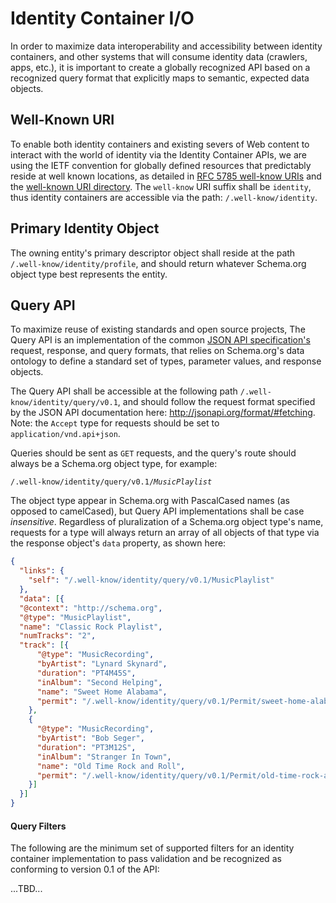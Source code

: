 # Identity Container I/O

In order to maximize data interoperability and accessibility between identity containers, and other systems that will consume identity data (crawlers, apps, etc.), it is important to create a globally recognized API based on a recognized query format that explicitly maps to semantic, expected data objects.

## Well-Known URI

To enable both identity containers and existing severs of Web content to interact with the world of identity via the Identity Container APIs, we are using the IETF convention for globally defined resources that predictably reside at well known locations, as detailed in [RFC 5785 well-know URIs][13f07ee0] and the [well-known URI directory][6cc282d2]. The `well-know` URI suffix shall be `identity`, thus identity containers are accessible via the path: `/.well-know/identity`.

## Primary Identity Object

The owning entity's primary descriptor object shall reside at the path `/.well-know/identity/profile`, and should return whatever Schema.org object type best represents the entity.

## Query API

To maximize reuse of existing standards and open source projects, The Query API is an implementation of the common [JSON API specification's][2773b365] request, response, and query formats, that relies on Schema.org's data ontology to define a standard set of types, parameter values, and response objects.

The Query API shall be accessible at the following path `/.well-know/identity/query/v0.1`, and should follow the request format specified by the JSON API documentation here: http://jsonapi.org/format/#fetching. Note: the `Accept` type for requests should be set to `application/vnd.api+json`.

Queries should be sent as `GET` requests, and the query's route should always be a Schema.org object type, for example:

`/.well-know/identity/query/v0.1/`*`MusicPlaylist`*

The object type appear in Schema.org with PascalCased names (as opposed to camelCased), but Query API implementations shall be case *insensitive*. Regardless of pluralization of a Schema.org object type's name, requests for a type will always return an array of all objects of that type via the response object's `data` property, as shown here:

```json
{
  "links": {
    "self": "/.well-know/identity/query/v0.1/MusicPlaylist"
  },
  "data": [{
  "@context": "http://schema.org",
  "@type": "MusicPlaylist",
  "name": "Classic Rock Playlist",
  "numTracks": "2",
  "track": [{
      "@type": "MusicRecording",
      "byArtist": "Lynard Skynard",
      "duration": "PT4M45S",
      "inAlbum": "Second Helping",
      "name": "Sweet Home Alabama",
      "permit": "/.well-know/identity/query/v0.1/Permit/sweet-home-alabama"
    },
    {
      "@type": "MusicRecording",
      "byArtist": "Bob Seger",
      "duration": "PT3M12S",
      "inAlbum": "Stranger In Town",
      "name": "Old Time Rock and Roll",
      "permit": "/.well-know/identity/query/v0.1/Permit/old-time-rock-and-roll"
    }]
  }]
}
```

#### Query Filters

The following are the minimum set of supported filters for an identity container implementation to pass validation and be recognized as conforming to version 0.1 of the API:

...TBD...


  [13f07ee0]: https://tools.ietf.org/html/rfc5785 "IETF well-know URIs"
  [6cc282d2]: https://www.ietf.org/assignments/well-known-uris/well-known-uris.xml "well-known URI Directory"
  [2773b365]: http://jsonapi.org/format/ "JSON API Spec"
